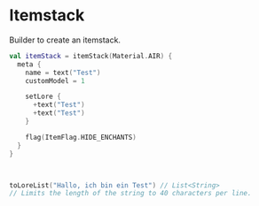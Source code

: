 # Itemstack

Builder to create an itemstack.

```kotlin
val itemStack = itemStack(Material.AIR) {
  meta {
    name = text("Test")
    customModel = 1

    setLore {
      +text("Test")
      +text("Test")
    }

    flag(ItemFlag.HIDE_ENCHANTS)
  }
}



toLoreList("Hallo, ich bin ein Test") // List<String>
// Limits the length of the string to 40 characters per line.
```
